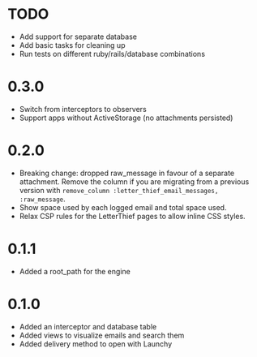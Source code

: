 # TODO

* Add support for separate database
* Add basic tasks for cleaning up
* Run tests on different ruby/rails/database combinations

# 0.3.0

* Switch from interceptors to observers
* Support apps without ActiveStorage (no attachments persisted)

# 0.2.0

* Breaking change: dropped raw_message in favour of a separate attachment. Remove the column if you are migrating from a
  previous version with `remove_column :letter_thief_email_messages, :raw_message`.
* Show space used by each logged email and total space used.
* Relax CSP rules for the LetterThief pages to allow inline CSS styles.

# 0.1.1

* Added a root_path for the engine

# 0.1.0

* Added an interceptor and database table
* Added views to visualize emails and search them
* Added delivery method to open with Launchy

